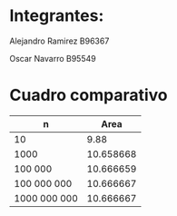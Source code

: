 # Integrantes:

Alejandro Ramirez B96367

Oscar Navarro B95549

# Cuadro comparativo

| n | Area |            
| --- | --- |
| 10 | 9.88 |
| 1000 | 10.658668 |
| 100 000 | 10.666659 |
| 100 000 000 | 10.666667 | 
| 1000 000 000 | 10.666667 | 
